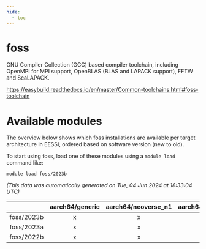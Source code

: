 ```yaml
---
hide:
  - toc
---
```


foss
====


GNU Compiler Collection (GCC) based compiler toolchain, including OpenMPI for MPI support, OpenBLAS (BLAS and LAPACK support), FFTW and ScaLAPACK.

https://easybuild.readthedocs.io/en/master/Common-toolchains.html#foss-toolchain
# Available modules


The overview below shows which foss installations are available per target architecture in EESSI, ordered based on software version (new to old).

To start using foss, load one of these modules using a `module load` command like:

```shell
module load foss/2023b
```

*(This data was automatically generated on Tue, 04 Jun 2024 at 18:33:04 UTC)*  

| |aarch64/generic|aarch64/neoverse_n1|aarch64/neoverse_v1|x86_64/generic|x86_64/amd/zen2|x86_64/amd/zen3|x86_64/intel/haswell|x86_64/intel/skylake_avx512|
| :---: | :---: | :---: | :---: | :---: | :---: | :---: | :---: | :---: |
|foss/2023b|x|x|x|x|x|x|x|x|
|foss/2023a|x|x|x|x|x|x|x|x|
|foss/2022b|x|x|x|x|x|x|x|x|

